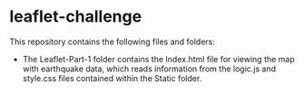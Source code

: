 # leaflet-challenge
This repository contains the following files and folders:
- The Leaflet-Part-1 folder contains the Index.html file for viewing the map with earthquake data, which reads information from the logic.js and style.css files contained within the Static folder.
